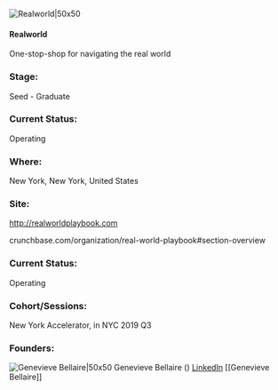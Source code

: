 

![Realworld|50x50](https://apimg.techstars.com/connect/images/image_files/5d2ce7e7a36c117dd800016e/original/%E3%83%BBSince_1987%E3%83%BB-2.jpg)

#### Realworld
One-stop-shop for navigating the real world

### Stage: 
Seed - Graduate 

### Current Status: 
Operating

### Where:
New York, New York, United States

### Site:
http://realworldplaybook.com



crunchbase.com/organization/real-world-playbook#section-overview

### Current Status: 
Operating

### Cohort/Sessions: 
New York Accelerator, in NYC 2019 Q3

### Founders: 

![Genevieve Bellaire|50x50]() Genevieve Bellaire () [LinkedIn](https://linkedin.com/in/genevieve-ryan-bellaire-24736237) [[Genevieve Bellaire]]


